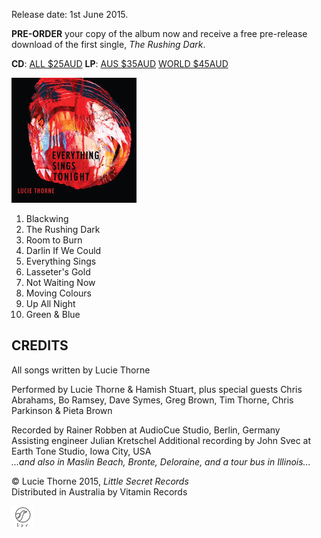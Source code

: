 <!--| ## EVERYTHING SINGS TONIGHT |-->

Release date: 1st June 2015.

__PRE-ORDER__ your copy of the album now and receive a free pre-release download of the first single, _The Rushing Dark_.

**CD**: <a class="purchase" href="https://www.paypal.com/cgi-bin/webscr?cmd=_s-xclick&hosted_button_id=H9G7WHRG5LDPA">ALL $25AUD</a>
**LP**: <a class="purchase" href="https://www.paypal.com/cgi-bin/webscr?cmd=_s-xclick&hosted_button_id=R77D3AGG9J7P4">AUS $35AUD</a>
<a class="purchase" href="https://www.paypal.com/cgi-bin/webscr?cmd=_s-xclick&hosted_button_id=ADRQRFUUCDJCE">WORLD $45AUD</a>

![](data/image/cover/everything-sings.jpg)

1. Blackwing
2. The Rushing Dark
3. Room to Burn
4. Darlin If We Could
5. Everything Sings
6. Lasseter's Gold
7. Not Waiting Now
8. Moving Colours
9. Up All Night
10. Green & Blue

## CREDITS

All songs written by Lucie Thorne  

Performed by Lucie Thorne & Hamish Stuart, plus special guests Chris Abrahams, Bo Ramsey, Dave Symes, Greg Brown, Tim Thorne, Chris Parkinson & Pieta Brown   

Recorded by Rainer Robben at AudioCue Studio, Berlin, Germany   
Assisting engineer Julian Kretschel
Additional recording by John Svec at Earth Tone Studio, Iowa City, USA     
*...and also in Maslin Beach, Bronte, Deloraine, and a tour bus in Illinois...*  

&copy; Lucie Thorne 2015, *Little Secret Records*  
Distributed in Australia by Vitamin Records

![](data/image/ground/lsr-35.png)
